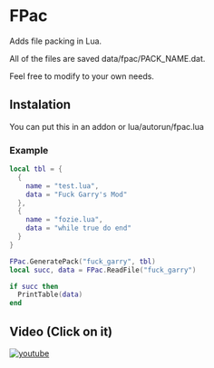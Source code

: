 # FPac
Adds file packing in Lua.

All of the files are saved data/fpac/PACK_NAME.dat.

Feel free to modify to your own needs.

## Instalation
You can put this in an addon or lua/autorun/fpac.lua

### Example
```lua
local tbl = {
  {
    name = "test.lua",
    data = "Fuck Garry's Mod"
  },
  {
    name = "fozie.lua",
    data = "while true do end"
  }
}

FPac.GeneratePack("fuck_garry", tbl)
local succ, data = FPac.ReadFile("fuck_garry")

if succ then
  PrintTable(data)
end
```

## Video (Click on it)
[![youtube](https://img.youtube.com/vi/jsC9bHzIYs8/hqdefault.jpg)](https://www.youtube.com/watch?v=jsC9bHzIYs8)
